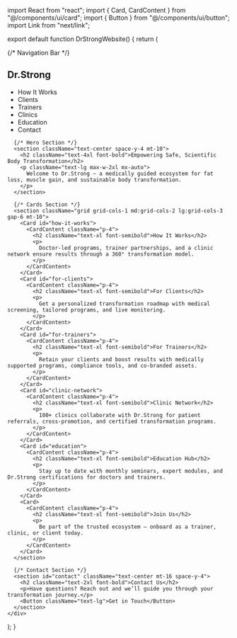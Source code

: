 import React from "react";
import { Card, CardContent } from "@/components/ui/card";
import { Button } from "@/components/ui/button";
import Link from "next/link";

export default function DrStrongWebsite() {
  return (
    <div className="p-6 space-y-10">
      {/* Navigation Bar */}
      <nav className="flex justify-between items-center py-4 border-b">
        <h1 className="text-2xl font-bold">Dr.Strong</h1>
        <ul className="flex gap-6 text-lg">
          <li><Link href="#how-it-works">How It Works</Link></li>
          <li><Link href="#for-clients">Clients</Link></li>
          <li><Link href="#for-trainers">Trainers</Link></li>
          <li><Link href="#clinic-network">Clinics</Link></li>
          <li><Link href="#education">Education</Link></li>
          <li><Link href="#contact">Contact</Link></li>
        </ul>
      </nav>

      {/* Hero Section */}
      <section className="text-center space-y-4 mt-10">
        <h2 className="text-4xl font-bold">Empowering Safe, Scientific Body Transformation</h2>
        <p className="text-lg max-w-2xl mx-auto">
          Welcome to Dr.Strong — a medically guided ecosystem for fat loss, muscle gain, and sustainable body transformation.
        </p>
      </section>

      {/* Cards Section */}
      <section className="grid grid-cols-1 md:grid-cols-2 lg:grid-cols-3 gap-6 mt-10">
        <Card id="how-it-works">
          <CardContent className="p-4">
            <h2 className="text-xl font-semibold">How It Works</h2>
            <p>
              Doctor-led programs, trainer partnerships, and a clinic network ensure results through a 360° transformation model.
            </p>
          </CardContent>
        </Card>
        <Card id="for-clients">
          <CardContent className="p-4">
            <h2 className="text-xl font-semibold">For Clients</h2>
            <p>
              Get a personalized transformation roadmap with medical screening, tailored programs, and live monitoring.
            </p>
          </CardContent>
        </Card>
        <Card id="for-trainers">
          <CardContent className="p-4">
            <h2 className="text-xl font-semibold">For Trainers</h2>
            <p>
              Retain your clients and boost results with medically supported programs, compliance tools, and co-branded assets.
            </p>
          </CardContent>
        </Card>
        <Card id="clinic-network">
          <CardContent className="p-4">
            <h2 className="text-xl font-semibold">Clinic Network</h2>
            <p>
              100+ clinics collaborate with Dr.Strong for patient referrals, cross-promotion, and certified transformation programs.
            </p>
          </CardContent>
        </Card>
        <Card id="education">
          <CardContent className="p-4">
            <h2 className="text-xl font-semibold">Education Hub</h2>
            <p>
              Stay up to date with monthly seminars, expert modules, and Dr.Strong certifications for doctors and trainers.
            </p>
          </CardContent>
        </Card>
        <Card>
          <CardContent className="p-4">
            <h2 className="text-xl font-semibold">Join Us</h2>
            <p>
              Be part of the trusted ecosystem — onboard as a trainer, clinic, or client today.
            </p>
          </CardContent>
        </Card>
      </section>

      {/* Contact Section */}
      <section id="contact" className="text-center mt-16 space-y-4">
        <h2 className="text-2xl font-bold">Contact Us</h2>
        <p>Have questions? Reach out and we’ll guide you through your transformation journey.</p>
        <Button className="text-lg">Get in Touch</Button>
      </section>
    </div>
  );
}
